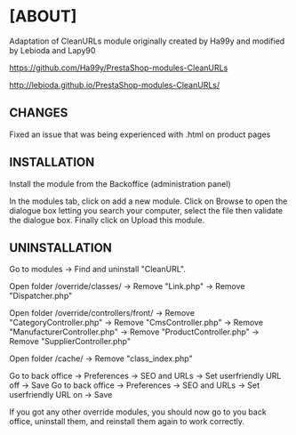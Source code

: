 [ABOUT]
===============================================================
Adaptation of CleanURLs module originally created by Ha99y and modified by Lebioda and Lapy90

https://github.com/Ha99y/PrestaShop-modules-CleanURLs

http://lebioda.github.io/PrestaShop-modules-CleanURLs/

CHANGES
--------
Fixed an issue that was being experienced with .html on product pages

INSTALLATION
--------

Install the module from the Backoffice (administration panel)

In the modules tab, click on add a new module. Click on Browse to open the dialogue box letting you search your computer, select the file then validate the dialogue box. Finally click on Upload this module.


UNINSTALLATION
--------

Go to modules -> Find and uninstall "CleanURL".

Open folder /override/classes/
-> Remove "Link.php"
-> Remove "Dispatcher.php"

Open folder /override/controllers/front/
-> Remove "CategoryController.php"
-> Remove "CmsController.php"
-> Remove "ManufacturerController.php"
-> Remove "ProductController.php"
-> Remove "SupplierController.php"

Open folder /cache/
-> Remove "class_index.php"

Go to back office -> Preferences -> SEO and URLs -> Set userfriendly URL off -> Save
Go to back office -> Preferences -> SEO and URLs -> Set userfriendly URL on -> Save

If you got any other override modules, you should now go to you back office, uninstall them, and reinstall them again to work correctly.

